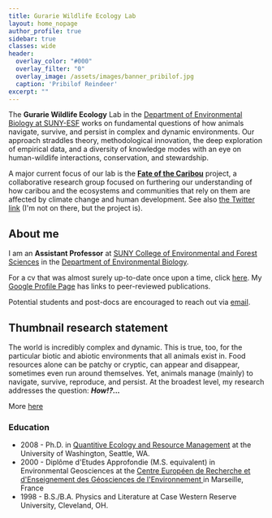 ```yaml
---
title: Gurarie Wildlife Ecology Lab
layout: home_nopage
author_profile: true
sidebar: true
classes: wide
header:
  overlay_color: "#000"
  overlay_filter: "0"
  overlay_image: /assets/images/banner_pribilof.jpg
  caption: 'Pribilof Reindeer'
excerpt: ""
---
```


The **Gurarie Wildlife Ecology** Lab in the [Department of Environmental Biology at SUNY-ESF](https://www.esf.edu/efb/) works on fundamental questions of how animals navigate, survive, and persist in complex and dynamic environments. Our approach straddles theory, methodological innovation, the deep exploration of empirical data, and a diversity of knowledge modes with an eye on human-wildlife interactions, conservation, and stewardship.

A major current focus of our lab is the [**Fate of the Caribou**](fateofthecaribou.esf.edu) project, a collaborative research group focused on furthering our understanding of how caribou and the ecosystems and communities that rely on them are affected by climate change and human development.  See also [the Twitter link](https://twitter.com/FateOfCaribou) (I'm not on there, but the project is). 



## About me

I am an **Assistant Professor** at [SUNY College of Environmental and Forest Sciences](https://www.esf.edu/) in the [Department of Environmental Biology](https://www.esf.edu/efb/).

For a cv that was almost surely up-to-date once upon a time, click [here](../../assets/GurarieCV.pdf).  My [Google Profile Page](https://scholar.google.com/citations?user=d_G0tbAAAAAJ&hl=en) has links to peer-reviewed publications.

Potential students and post-docs are encouraged to reach out via [email](mailto:egurarie@esf.edu).

<!-- See some specific opportunities [here](/_pages/joinus/), but there is no shortage of ideas and possible directions ... so do reach out! --> 




## Thumbnail research statement

The world is incredibly complex and dynamic. This is true, too, for the particular biotic and abiotic environments that all animals exist in.  Food resources alone can be patchy or cryptic, can appear and disappear, sometimes even run around themselves.  Yet, animals manage (mainly) to navigate, survive, reproduce, and persist.  At the broadest level, my research addresses the question: ***How!?...***  

More [here](_pages/research/)


### Education

- 2008 - Ph.D. in [Quantitive Ecology and Resource Management](https://quantitative.uw.edu/graduate/degree-programs/) at the University of Washington, Seattle, WA.  
- 2000 - Diplôme d'Etudes Approfondie (M.S. equivalent) in Environmental Geosciences at the [Centre Européen de Recherche et d'Enseignement des Géosciences de l'Environnement ](https://www.cerege.fr/fr) in Marseille, France
- 1998 - B.S./B.A. Physics and Literature at Case Western Reserve University, Cleveland, OH. 


